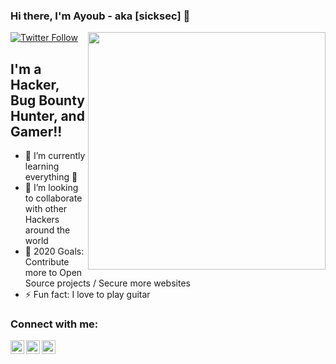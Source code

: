 ### Hi there, I'm Ayoub - aka [sicksec] 👋

[![Twitter Follow](https://img.shields.io/twitter/follow/OriginalSicksec?color=1DA1F2&logo=twitter&style=for-the-badge)](https://twitter.com/intent/follow?screen_name=OriginalSicksec)
<img align='right' src="https://github-readme-stats.vercel.app/api?username=Sicks3c&show_icons=true&theme=radical" width="380">

## I'm a Hacker, Bug Bounty Hunter, and Gamer!!

- 🌱 I’m currently learning everything 🤣
- 👯 I’m looking to collaborate with other Hackers around the world
- 🥅 2020 Goals: Contribute more to Open Source projects / Secure more websites
- ⚡ Fun fact: I love to play guitar


### Connect with me:

[<img align="left" alt="codeSTACKr | Twitter" width="22px" src="https://cdn.jsdelivr.net/npm/simple-icons@v3/icons/twitter.svg" />][twitter]
[<img align="left" alt="codeSTACKr | LinkedIn" width="22px" src="https://cdn.jsdelivr.net/npm/simple-icons@v3/icons/linkedin.svg" />][linkedin]
[<img align="left" alt="codeSTACKr | Instagram" width="22px" src="https://cdn.jsdelivr.net/npm/simple-icons@v3/icons/instagram.svg" />][instagram]


[twitter]: https://twitter.com/OriginalSicksec
[instagram]: https://instagram.com/ayoub.elaich
[linkedin]: https://linkedin.com/in/https://www.linkedin.com/in/ayoub-el-5b8676168/

<br/>
